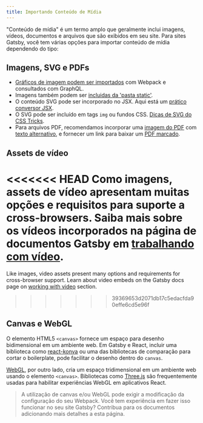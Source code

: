 ```yaml
---
title: Importando Conteúdo de Mídia
---
```


"Conteúdo de mídia" é um termo amplo que geralmente inclui imagens, vídeos, documentos e arquivos que são exibidos em seu site. Para sites Gatsby, você tem várias opções para importar conteúdo de mídia dependendo do tipo:

## Imagens, SVG e PDFs

- [Gráficos de imagem podem ser importados](/docs/importing-assets-in-files/) com Webpack e consultados com GraphQL.
- Imagens também podem ser [incluidas da 'pasta static'](/docs/static-folder/).
- O conteúdo SVG pode ser incorporado no JSX. Aqui está um [prático conversor JSX](https://transform.tools/svg-to-jsx).
- O SVG pode ser incluído em tags `img` ou fundos CSS. [Dicas de SVG do CSS Tricks](https://css-tricks.com/using-svg/).
- Para arquivos PDF, recomendamos incorporar uma [imagem do PDF](https://helpx.adobe.com/acrobat/using/exporting-pdfs-file-formats.html) com [texto alternativo](https://a11y-101.com/development/infographics), e fornecer um link para baixar um [PDF marcado](https://helpx.adobe.com/acrobat/using/creating-accessible-pdfs.html).

## Assets de vídeo

<<<<<<< HEAD
Como imagens, assets de vídeo apresentam muitas opções e requisitos para suporte a cross-browsers. Saiba mais sobre os vídeos incorporados na página de documentos Gatsby em [trabalhando com vídeo](/docs/working-with-video/).
=======
Like images, video assets present many options and requirements for cross-browser support. Learn about video embeds on the Gatsby docs page on [working with video](/docs/working-with-video/) section.
>>>>>>> 39369653d2071db17c5edacfda90effe6cd5e96f

## Canvas e WebGL

O elemento HTML5 `<canvas>` fornece um espaço para desenho bidimensional em um ambiente web. Em Gatsby e React, incluir uma biblioteca como [react-konva](https://github.com/konvajs/react-konva) ou uma das bibliotecas de comparação para cortar o boilerplate, pode facilitar o desenho dentro do `canvas`.

[WebGL](https://developer.mozilla.org/en-US/docs/Web/API/WebGL_API/Tutorial/Getting_started_with_WebGL), por outro lado, cria um espaço tridimensional em um ambiente web usando o elemento `<canvas>`. Bibliotecas como [Three.js](https://threejs.org/) são frequentemente usadas para habilitar experiências WebGL em aplicativos React.

> A utilização de canvas e/ou WebGL pode exigir a modificação da configuração do seu Webpack. Você tem experiência em fazer isso funcionar no seu site Gatsby? Contribua para os documentos adicionando mais detalhes a esta página.

